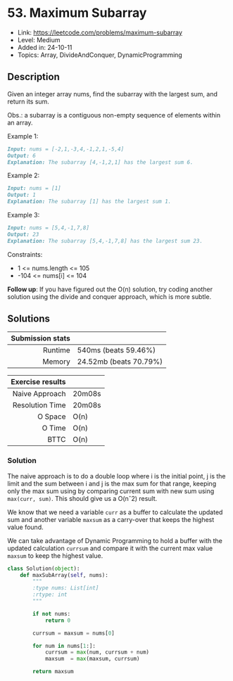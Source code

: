 # 53. Maximum Subarray

- Link: https://leetcode.com/problems/maximum-subarray
- Level: Medium
- Added in: 24-10-11
- Topics: Array, DivideAndConquer, DynamicProgramming

## Description

Given an integer array nums, find the subarray with the largest sum,
and return its sum.

Obs.: a subarray is a contiguous non-empty sequence of elements within an array.

Example 1:
```md
Input: nums = [-2,1,-3,4,-1,2,1,-5,4]
Output: 6
Explanation: The subarray [4,-1,2,1] has the largest sum 6.
```

Example 2:
```md
Input: nums = [1]
Output: 1
Explanation: The subarray [1] has the largest sum 1.
```

Example 3:
```md
Input: nums = [5,4,-1,7,8]
Output: 23
Explanation: The subarray [5,4,-1,7,8] has the largest sum 23.
```
 
Constraints:

- 1 <= nums.length <= 105
- -104 <= nums[i] <= 104

**Follow up**: If you have figured out the O(n) solution, try coding another
solution using the divide and conquer approach, which is more subtle.

## Solutions

| Submission stats |        |
|-----------------:|:-------|
|          Runtime | 540ms (beats 59.46%) |
|           Memory | 24.52mb (beats 70.79%) |

| Exercise results |        |
|-----------------:|:-------|
|   Naive Approach | 20m08s |
|  Resolution Time | 20m08s |
|          O Space | O(n) |
|           O Time | O(n) |
|             BTTC | O(n) |

### Solution

The naive approach is to do a double loop where i is the initial point,
j is the limit and the sum between i and j is the max sum for that range,
keeping only the max sum using by comparing current sum with new sum using 
`max(curr, sum)`. This should give us a O(nˆ2) result.

We know that we need a variable `curr` as a buffer to calculate the updated sum
and another variable `maxsum` as a carry-over that keeps the highest value found.

We can take advantage of Dynamic Programming to hold a buffer with the updated
calculation `currsum` and compare it with the current max value `maxsum` to keep
the highest value.

```py
class Solution(object):
    def maxSubArray(self, nums):
        """
        :type nums: List[int]
        :rtype: int
        """

        if not nums:
            return 0

        currsum = maxsum = nums[0]

        for num in nums[1:]:
            currsum = max(num, currsum + num)
            maxsum  = max(maxsum, currsum)

        return maxsum
```
